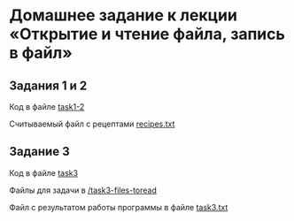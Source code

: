 # Домашнее задание к лекции «Открытие и чтение файла, запись в файл»

## Задания 1 и 2
 Код в файле [task1-2](/task1-2.py)
 
 Считываемый файл с рецептами [recipes.txt](/recipes.txt)

## Задание 3
Код в файле [task3](/task3.py)

Файлы для задачи в [/task3-files-toread](/task3-files-toread)

Файл с результатом работы программы в файле [task3.txt](task3.txt)